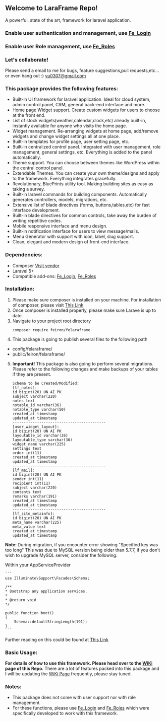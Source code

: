 ## Welcome to LaraFrame Repo!
A powerful, state of the art, framework for laravel application.
### **Enable user authentication and management, use [Fe_Login](https://github.com/yu0307/Fe_Login)**
### **Enable user Role management, use [Fe_Roles](https://github.com/yu0307/Fe_Roles)**
### Let's collaborate!
Please send a email to me for bugs, feature suggestions,pull requests,etc... or even hang out :) [yu0307@gmail.com](mailto:yu0307@gmail.com)

### This package provides the following features:
- Built-in UI framework for laravel application. Ideal for cloud system, admin control panel, CRM, general back-end interface and more.
- Home page Widget support. Create custom widgets for users to choose at the front end.
- List of stock widgets(weather,calendar,clock,etc) already built-in, instantly available for anyone who visits the home page.
- Widget management. Re-arranging widgets at home page, add/remove widgets and change widget settings all at one place. 
- Built-in templates for profile page, user setting page, etc. 
- Built-in centralized control panel. Integrated with user management, role management, general settings, etc. Everything is added to the panel automatically.
- Theme support. You can choose between themes like WordPress within the central control panel. 
- Extendable Themes. You can create your own theme/designs and apply to the framework. Everything integrates gracefully. 
- Revolutionary, BluePrints utility tool. Making building sites as easy as taking a survey. 
- Built-in laravel commands for building components. Automatically generates controllers, models, migrations, etc. 
- Extensive list of blade directives (forms, buttons,tables,etc) for fast interface development.
- Built-in blade directives for common controls, take away the burden of writing repetitive codes.
- Mobile responsive interface and menu design.
- Built-in notification interface for users to view message/mails.
- Menu Generator with support with icon, label, slug support.
- Clean, elegant and modern design of front-end interface.

### Dependencies:
- Composer [Visit vendor](https://getcomposer.org/)
- Laravel 5+
- Compatible add-ons: [Fe_Login](https://github.com/yu0307/Fe_Login), [Fe_Roles](https://github.com/yu0307/Fe_Roles)

### Installation:

1. Please make sure composer is installed on your machine. For installation of composer, please visit [This Link](https://getcomposer.org/doc/00-intro.md)
2. Once composer is installed properly, please make sure Larave is up to date. 
3. Navigate to your project root directory
    ```
    composer require feiron/felaraframe
    ```
4. This package is going to publish several files to the following path
- config/felaraframe/
- public/feiron/felaraframe/
5. **Important!** This package is also going to perform several migrations. Please refer to the following changes and make backups of your tables if they are present. 
    ```
    Schema to be Created/Modified:
    [lf_notes]:
    id bigint(20) UN AI PK 
    subject varchar(220) 
    notes text 
    notable_id varchar(36) 
    notable_type varchar(50) 
    created_at timestamp 
    updated_at timestamp
    ------------------------------------------
    [user_widget_layout]:
    id bigint(20) UN AI PK 
    layoutable_id varchar(36) 
    layoutable_type varchar(36) 
    widget_name varchar(225) 
    settings text 
    order int(11) 
    created_at timestamp 
    updated_at timestamp
    ------------------------------------------
    [lf_mail]:
    id bigint(20) UN AI PK 
    sender int(11) 
    recipient int(11) 
    subject varchar(220) 
    contents text 
    remarks varchar(191) 
    created_at timestamp 
    updated_at timestamp
    ------------------------------------------
    [lf_site_metainfo]:
    id bigint(20) UN AI PK 
    meta_name varchar(225) 
    meta_value text 
    created_at timestamp 
    updated_at timestamp
    ```
**Note**: During migration, if you encounter error showing "Specified key was too long"
This was due to MySQL version being older than 5.7.7, if you don't wish to upgrade MySQL server, consider the following.

Within your AppServiceProvider 

    ```
    use Illuminate\Support\Facades\Schema;

    /**
    * Bootstrap any application services.
    *
    * @return void
    */

    public function boot()
    {
        Schema::defaultStringLength(191);
    }
    ```

Further reading on this could be found at [This Link](https://laravel.com/docs/master/migrations#creating-indexes)

### Basic Usage:
**For details of how to use this framework. Please head over to the [WiKi](https://github.com/yu0307/LaraFrame/wiki) page of this Repo.**
There are a lot of features packed into this package and I will be updating the [WiKi Page](https://github.com/yu0307/LaraFrame/wiki) frequently, please stay tuned.

### Notes:
- This package does not come with user support nor with role management. 
- For these functions, please use [Fe_Login](https://github.com/yu0307/Fe_Login) and [Fe_Roles](https://github.com/yu0307/Fe_Roles) which were specifically developed to work with this framework. 